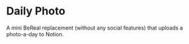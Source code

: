 # Daily Photo

A mini BeReal replacement (without any social features) that uploads a photo-a-day to Notion.
